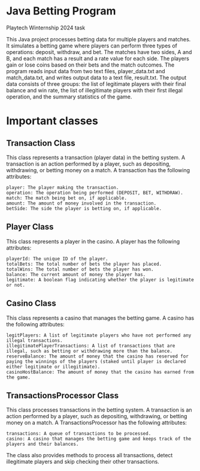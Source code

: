 
# Java Betting Program
Playtech Winternship 2024 task

This Java project processes betting data for multiple players and matches. It simulates a betting game where players can perform three types of operations: deposit, withdraw, and bet. The matches have two sides, A and B, and each match has a result and a rate value for each side. The players gain or lose coins based on their bets and the match outcomes. The program reads input data from two text files, player_data.txt and match_data.txt, and writes output data to a text file, result.txt. The output data consists of three groups: the list of legitimate players with their final balance and win rate, the list of illegitimate players with their first illegal operation, and the summary statistics of the game.

# Important classes 

## Transaction Class

This class represents a transaction (player data) in the betting system. A transaction is an action performed by a player, such as depositing, withdrawing, or betting money on a match. A transaction has the following attributes:

    player: The player making the transaction.
    operation: The operation being performed (DEPOSIT, BET, WITHDRAW).
    match: The match being bet on, if applicable.
    amount: The amount of money involved in the transaction.
    betSide: The side the player is betting on, if applicable.

## Player Class

This class represents a player in the casino. A player has the following attributes:

    playerId: The unique ID of the player.
    totalBets: The total number of bets the player has placed.
    totalWins: The total number of bets the player has won.
    balance: The current amount of money the player has.
    legitimate: A boolean flag indicating whether the player is legitimate or not.

## Casino Class

This class represents a casino that manages the betting game. A casino has the following attributes:

    legitPlayers: A list of legitimate players who have not performed any illegal transactions.
    illegitimatePlayerTransactions: A list of transactions that are illegal, such as betting or withdrawing more than the balance.
    reserveBalance: The amount of money that the casino has reserved for paying the winnings of the players (staked until player is declared either legitimate or illegitimate).
    casinoHostBalance: The amount of money that the casino has earned from the game.

## TransactionsProcessor Class

This class processes transactions in the betting system. A transaction is an action performed by a player, such as depositing, withdrawing, or betting money on a match. A TransactionsProcessor has the following attributes:

    transactions: A queue of transactions to be processed.
    casino: A casino that manages the betting game and keeps track of the players and their balances.

The class also provides methods to process all transactions, detect illegitimate players and skip checking their other transactions.
